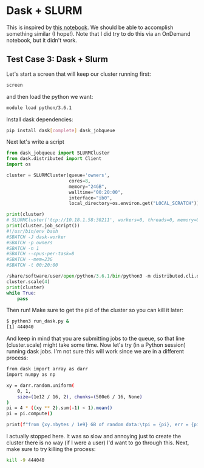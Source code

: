 # Dask + SLURM

This is inspired by [this notebook](https://gist.github.com/willirath/2176a9fa792577b269cb393995f43dda). We should be able
to accomplish something similar (I hope!). Note that I did try to do this via an OnDemand notebook,
but it didn't work.

## Test Case 3: Dask + Slurm

Let's start a screen that will keep our cluster running first:

```bash
screen
```

and then load the python we want:

```bash
module load python/3.6.1
```

Install dask dependencies:

```bash
pip install dask[complete] dask_jobqueue
```

Next let's write a script 

```python
from dask_jobqueue import SLURMCluster
from dask.distributed import Client
import os

cluster = SLURMCluster(queue='owners',
                       cores=8, 
                       memory="24GB", 
                       walltime="00:20:00",
                       interface="ib0",
                       local_directory=os.environ.get("LOCAL_SCRATCH"))

print(cluster)
# SLURMCluster('tcp://10.18.1.58:38211', workers=0, threads=0, memory=0 B)
print(cluster.job_script())
#!/usr/bin/env bash
#SBATCH -J dask-worker
#SBATCH -p owners
#SBATCH -n 1
#SBATCH --cpus-per-task=8
#SBATCH --mem=23G
#SBATCH -t 00:20:00

/share/software/user/open/python/3.6.1/bin/python3 -m distributed.cli.dask_worker tcp://10.50.0.64:32978 --nthreads 2 --nprocs 4 --memory-limit 6.00GB --name name --nanny --death-timeout 60 --local-directory /lscratch/vsochat --interface ib0
cluster.scale(4)
print(cluster)
while True:
    pass
```

Then run! Make sure to get the pid of the cluster so you can kill it later:

```bash
$ python3 run_dask.py &
[1] 444040
```

And keep in mind that you are submitting jobs to the queue, so that line (cluster.scale) might take
some time.  Now let's try (in a Python session) running dask jobs. I'm not sure this will work
since we are in a different process:

```bash
from dask import array as darr
import numpy as np

xy = darr.random.uniform(
    0, 1,
    size=(1e12 / 16, 2), chunks=(500e6 / 16, None)
)
pi = 4 * ((xy ** 2).sum(-1) < 1).mean()
pi = pi.compute()

print(f"from {xy.nbytes / 1e9} GB of random data:\tpi = {pi}, err = {pi - np.pi}\n")
```

I actually stopped here. It was so slow and annoying just to create the cluster there is no way (if I were a user)
I'd want to go through this. Next, make sure to try killing the process:

```bash
kill -9 444040
```


